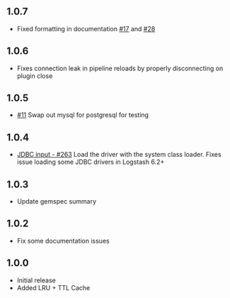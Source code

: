 ## 1.0.7
  - Fixed formatting in documentation [#17](https://github.com/logstash-plugins/logstash-filter-jdbc_streaming/pull/17) and [#28](https://github.com/logstash-plugins/logstash-filter-jdbc_streaming/pull/28) 

## 1.0.6
  - Fixes connection leak in pipeline reloads by properly disconnecting on plugin close

## 1.0.5
   - [#11](https://github.com/logstash-plugins/logstash-filter-jdbc_streaming/pull/11) Swap out mysql for postgresql for testing

## 1.0.4
   - [JDBC input - #263](https://github.com/logstash-plugins/logstash-input-jdbc/issues/263) Load the driver with the system class loader. Fixes issue loading some JDBC drivers in Logstash 6.2+ 

## 1.0.3
  - Update gemspec summary

## 1.0.2
  - Fix some documentation issues

## 1.0.0
 - Initial release
 - Added LRU + TTL Cache
